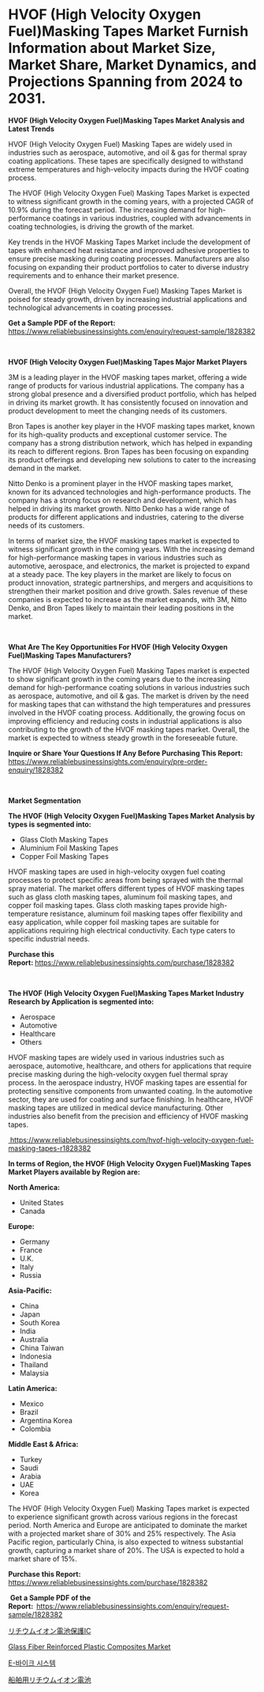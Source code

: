 <p><h1>HVOF (High Velocity Oxygen Fuel)Masking Tapes Market Furnish Information about Market Size, Market Share, Market Dynamics, and Projections Spanning from 2024 to 2031.</h1></p><p><strong>HVOF (High Velocity Oxygen Fuel)Masking Tapes Market Analysis and Latest Trends</strong></p>
<p><p>HVOF (High Velocity Oxygen Fuel) Masking Tapes are widely used in industries such as aerospace, automotive, and oil & gas for thermal spray coating applications. These tapes are specifically designed to withstand extreme temperatures and high-velocity impacts during the HVOF coating process.</p><p>The HVOF (High Velocity Oxygen Fuel) Masking Tapes Market is expected to witness significant growth in the coming years, with a projected CAGR of 10.9% during the forecast period. The increasing demand for high-performance coatings in various industries, coupled with advancements in coating technologies, is driving the growth of the market.</p><p>Key trends in the HVOF Masking Tapes Market include the development of tapes with enhanced heat resistance and improved adhesive properties to ensure precise masking during coating processes. Manufacturers are also focusing on expanding their product portfolios to cater to diverse industry requirements and to enhance their market presence.</p><p>Overall, the HVOF (High Velocity Oxygen Fuel) Masking Tapes Market is poised for steady growth, driven by increasing industrial applications and technological advancements in coating processes.</p></p>
<p><strong>Get a Sample PDF of the Report:&nbsp;</strong> <a href="https://www.reliablebusinessinsights.com/enquiry/request-sample/1828382">https://www.reliablebusinessinsights.com/enquiry/request-sample/1828382</a></p>
<p>&nbsp;</p>
<p><strong>HVOF (High Velocity Oxygen Fuel)Masking Tapes Major Market Players</strong></p>
<p><p>3M is a leading player in the HVOF masking tapes market, offering a wide range of products for various industrial applications. The company has a strong global presence and a diversified product portfolio, which has helped in driving its market growth. It has consistently focused on innovation and product development to meet the changing needs of its customers. </p><p>Bron Tapes is another key player in the HVOF masking tapes market, known for its high-quality products and exceptional customer service. The company has a strong distribution network, which has helped in expanding its reach to different regions. Bron Tapes has been focusing on expanding its product offerings and developing new solutions to cater to the increasing demand in the market.</p><p>Nitto Denko is a prominent player in the HVOF masking tapes market, known for its advanced technologies and high-performance products. The company has a strong focus on research and development, which has helped in driving its market growth. Nitto Denko has a wide range of products for different applications and industries, catering to the diverse needs of its customers.</p><p>In terms of market size, the HVOF masking tapes market is expected to witness significant growth in the coming years. With the increasing demand for high-performance masking tapes in various industries such as automotive, aerospace, and electronics, the market is projected to expand at a steady pace. The key players in the market are likely to focus on product innovation, strategic partnerships, and mergers and acquisitions to strengthen their market position and drive growth. Sales revenue of these companies is expected to increase as the market expands, with 3M, Nitto Denko, and Bron Tapes likely to maintain their leading positions in the market.</p></p>
<p>&nbsp;</p>
<p><strong>What Are The Key Opportunities For HVOF (High Velocity Oxygen Fuel)Masking Tapes Manufacturers?</strong></p>
<p><p>The HVOF (High Velocity Oxygen Fuel) Masking Tapes market is expected to show significant growth in the coming years due to the increasing demand for high-performance coating solutions in various industries such as aerospace, automotive, and oil & gas. The market is driven by the need for masking tapes that can withstand the high temperatures and pressures involved in the HVOF coating process. Additionally, the growing focus on improving efficiency and reducing costs in industrial applications is also contributing to the growth of the HVOF masking tapes market. Overall, the market is expected to witness steady growth in the foreseeable future.</p></p>
<p><strong>Inquire or Share Your Questions If Any Before Purchasing This Report:</strong> <a href="https://www.reliablebusinessinsights.com/enquiry/pre-order-enquiry/1828382">https://www.reliablebusinessinsights.com/enquiry/pre-order-enquiry/1828382</a></p>
<p>&nbsp;</p>
<p><strong>Market Segmentation</strong></p>
<p><strong>The HVOF (High Velocity Oxygen Fuel)Masking Tapes Market Analysis by types is segmented into:</strong></p>
<p><ul><li>Glass Cloth Masking Tapes</li><li>Aluminium Foil Masking Tapes</li><li>Copper Foil Masking Tapes</li></ul></p>
<p><p>HVOF masking tapes are used in high-velocity oxygen fuel coating processes to protect specific areas from being sprayed with the thermal spray material. The market offers different types of HVOF masking tapes such as glass cloth masking tapes, aluminum foil masking tapes, and copper foil masking tapes. Glass cloth masking tapes provide high-temperature resistance, aluminum foil masking tapes offer flexibility and easy application, while copper foil masking tapes are suitable for applications requiring high electrical conductivity. Each type caters to specific industrial needs.</p></p>
<p><strong>Purchase this Report:&nbsp;</strong><a href="https://www.reliablebusinessinsights.com/purchase/1828382">https://www.reliablebusinessinsights.com/purchase/1828382</a></p>
<p>&nbsp;</p>
<p><strong>The HVOF (High Velocity Oxygen Fuel)Masking Tapes Market Industry Research by Application is segmented into:</strong></p>
<p><ul><li>Aerospace</li><li>Automotive</li><li>Healthcare</li><li>Others</li></ul></p>
<p><p>HVOF masking tapes are widely used in various industries such as aerospace, automotive, healthcare, and others for applications that require precise masking during the high-velocity oxygen fuel thermal spray process. In the aerospace industry, HVOF masking tapes are essential for protecting sensitive components from unwanted coating. In the automotive sector, they are used for coating and surface finishing. In healthcare, HVOF masking tapes are utilized in medical device manufacturing. Other industries also benefit from the precision and efficiency of HVOF masking tapes.</p></p>
<p><a href="https://www.reliablebusinessinsights.com/hvof-high-velocity-oxygen-fuel-masking-tapes-r1828382">&nbsp;https://www.reliablebusinessinsights.com/hvof-high-velocity-oxygen-fuel-masking-tapes-r1828382</a></p>
<p><strong>In terms of Region, the HVOF (High Velocity Oxygen Fuel)Masking Tapes Market Players available by Region are:</strong></p>
<p>
    <p> <strong> North America: </strong>
        <ul>
            <li>United States</li>
            <li>Canada</li>
        </ul>
        </p> 
    <p> <strong> Europe: </strong>
        <ul>
            <li>Germany</li>
            <li>France</li>
            <li>U.K.</li>
            <li>Italy</li>
            <li>Russia</li>
        </ul>
        </p> 
    <p> <strong> Asia-Pacific: </strong>
        <ul>
            <li>China</li>
            <li>Japan</li>
            <li>South Korea</li>
            <li>India</li>
            <li>Australia</li>
            <li>China Taiwan</li>
            <li>Indonesia</li>
            <li>Thailand</li>
            <li>Malaysia</li>
        </ul>
        </p> 
    <p> <strong> Latin America: </strong>
        <ul>
            <li>Mexico</li>
            <li>Brazil</li>
            <li>Argentina Korea</li>
            <li>Colombia</li>
        </ul>
        </p> 
    <p> <strong> Middle East & Africa: </strong>
        <ul>
            <li>Turkey</li>
            <li>Saudi</li>
            <li>Arabia</li>
            <li>UAE</li>
            <li>Korea</li>
        </ul>
    </p>
    </p>
<p><p>The HVOF (High Velocity Oxygen Fuel) Masking Tapes market is expected to experience significant growth across various regions in the forecast period. North America and Europe are anticipated to dominate the market with a projected market share of 30% and 25% respectively. The Asia Pacific region, particularly China, is also expected to witness substantial growth, capturing a market share of 20%. The USA is expected to hold a market share of 15%.</p></p>
<p><strong>Purchase this Report: </strong><a href="https://www.reliablebusinessinsights.com/purchase/1828382">https://www.reliablebusinessinsights.com/purchase/1828382</a></p>
<p>&nbsp;<strong>Get a Sample PDF of the Report:&nbsp;&nbsp;</strong><a href="https://www.reliablebusinessinsights.com/enquiry/request-sample/1828382">https://www.reliablebusinessinsights.com/enquiry/request-sample/1828382</a></p>
<p><strong></strong></p>
<p><p><a href="https://medium.com/@kegley4963152024/%E3%83%AA%E3%83%81%E3%82%A6%E3%83%A0%E3%82%A4%E3%82%AA%E3%83%B3%E3%83%90%E3%83%83%E3%83%86%E3%83%AA%E3%83%BC%E4%BF%9D%E8%AD%B7ic%E3%81%AE%E5%B8%82%E5%A0%B4%E4%BA%88%E6%B8%AC-%E5%B8%82%E5%A0%B4%E5%8B%95%E5%90%91-%E3%81%8A%E3%82%88%E3%81%B3%E5%BD%B1%E9%9F%BF%E5%88%86%E6%9E%90-2024%E5%B9%B4%E3%81%8B%E3%82%892031%E5%B9%B4%E3%81%BE%E3%81%A7-e49ec71452a6">リチウムイオン電池保護IC</a></p><p><a href="https://github.com/rahu1506/Market-Research-Report-List-4/blob/main/glass-fiber-reinforced-plastic-composites-market.md">Glass Fiber Reinforced Plastic Composites Market</a></p><p><a href="https://medium.com/@estelwisozk1/%EC%A0%84%EA%B8%B0-%EC%9E%90%EC%A0%84%EA%B1%B0-%EC%8B%9C%EC%8A%A4%ED%85%9C-%EC%8B%9C%EC%9E%A5-%EA%B7%9C%EB%AA%A8-%EB%B0%8F-%EC%A0%90%EC%9C%A0%EC%9C%A8-%EB%B6%84%EC%84%9D-%EC%84%B1%EC%9E%A5-%EB%8F%99%ED%96%A5-%EB%B0%8F-%EC%98%88%EC%B8%A1-2024%EB%85%84-2031%EB%85%84-450b14285344">E-바이크 시스템</a></p><p><a href="https://medium.com/@caseyelee251/%E3%83%AA%E3%83%81%E3%82%A6%E3%83%A0%E3%82%A4%E3%82%AA%E3%83%B3%E9%9B%BB%E6%B1%A0%E3%81%AE%E6%B5%B7%E6%B4%8B%E5%B8%82%E5%A0%B4%E3%82%B7%E3%82%A7%E3%82%A2%E3%81%A8%E6%96%B0%E3%81%97%E3%81%84%E3%83%88%E3%83%AC%E3%83%B3%E3%83%89%E3%81%AE%E5%88%86%E6%9E%90-%E3%82%BF%E3%82%A4%E3%83%97-%E5%BF%9C%E7%94%A8-%E6%9C%80%E7%B5%82%E4%BD%BF%E7%94%A8%E6%96%B9%E6%B3%95-2024%E5%B9%B4%E3%81%8B%E3%82%892031%E5%B9%B4%E3%81%BE%E3%81%A7%E3%81%AE%E4%BA%88%E6%B8%AC%E3%81%AB%E3%82%88%E3%82%8B-52cdcda90b0d">船舶用リチウムイオン電池</a></p></p>